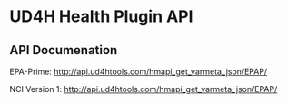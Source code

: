 # UD4H Health Plugin API 

## API Documenation
EPA-Prime: http://api.ud4htools.com/hmapi_get_varmeta_json/EPAP/

NCI Version 1: http://api.ud4htools.com/hmapi_get_varmeta_json/EPAP/

